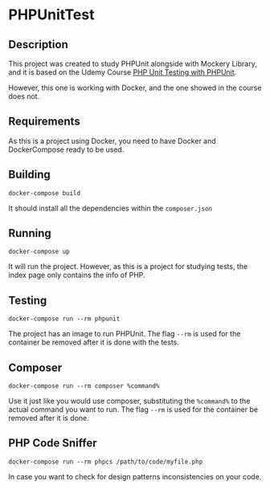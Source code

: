 # PHPUnitTest

## Description
This project was created to study PHPUnit alongside with Mockery Library, and it is based on the Udemy Course [PHP Unit Testing with PHPUnit](https://www.udemy.com/course/php-unit-testing/).

However, this one is working with Docker, and the one showed in the course does not.

## Requirements
As this is a project using Docker, you need to have Docker and DockerCompose ready to be used.

## Building
``docker-compose build``

It should install all the dependencies within the `composer.json`

## Running
``docker-compose up``

It will run the project. However, as this is a project for studying tests, the index page only contains the info of PHP.

## Testing
``docker-compose run --rm phpunit``

The project has an image to run PHPUnit. The flag `--rm` is used for the container be removed after it is done with the tests.

## Composer
``docker-compose run --rm composer %command%``

Use it just like you would use composer, substituting the `%command%` to the actual command you want to run. The flag `--rm` is used for the container be removed after it is done.

## PHP Code Sniffer
``docker-compose run --rm phpcs /path/to/code/myfile.php``

In case you want to check for design patterns inconsistencies on your code.